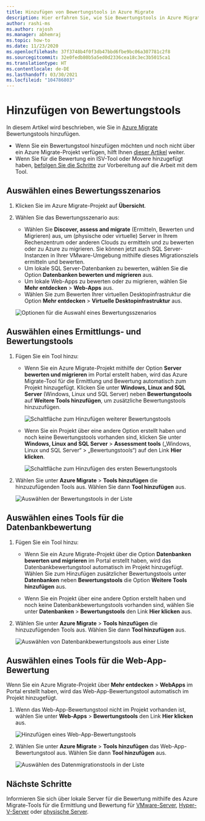 ```yaml
---
title: Hinzufügen von Bewertungstools in Azure Migrate
description: Hier erfahren Sie, wie Sie Bewertungstools in Azure Migrate hinzufügen.
author: rashi-ms
ms.author: rajosh
ms.manager: abhemraj
ms.topic: how-to
ms.date: 11/23/2020
ms.openlocfilehash: 37f3748b4f0f3db47bbd6fbe9bc06a307781c2f8
ms.sourcegitcommit: 32e0fedb80b5a5ed0d2336cea18c3ec3b5015ca1
ms.translationtype: HT
ms.contentlocale: de-DE
ms.lasthandoff: 03/30/2021
ms.locfileid: "104786803"
---
```

# <a name="add-assessment-tools"></a>Hinzufügen von Bewertungstools

In diesem Artikel wird beschrieben, wie Sie in [Azure Migrate](./migrate-services-overview.md) Bewertungstools hinzufügen. 

- Wenn Sie ein Bewertungstool hinzufügen möchten und noch nicht über ein Azure Migrate-Projekt verfügen, hilft Ihnen [dieser Artikel](create-manage-projects.md) weiter.
- Wenn Sie für die Bewertung ein ISV-Tool oder Movere hinzugefügt haben, [befolgen Sie die Schritte](prepare-isv-movere.md) zur Vorbereitung auf die Arbeit mit dem Tool.

## <a name="select-an-assessment-scenario"></a>Auswählen eines Bewertungsszenarios

1. Klicken Sie im Azure Migrate-Projekt auf **Übersicht**.
2. Wählen Sie das Bewertungsszenario aus:

    - Wählen Sie **Discover, assess and migrate** (Ermitteln, Bewerten und Migrieren) aus, um (physische oder virtuelle) Server in Ihrem Rechenzentrum oder anderen Clouds zu ermitteln und zu bewerten oder zu Azure zu migrieren. Sie können jetzt auch SQL Server-Instanzen in Ihrer VMware-Umgebung mithilfe dieses Migrationsziels ermitteln und bewerten.
    - Um lokale SQL Server-Datenbanken zu bewerten, wählen Sie die Option **Datenbanken bewerten und migrieren** aus.
    - Um lokale Web-Apps zu bewerten oder zu migrieren, wählen Sie **Mehr entdecken** > **Web-Apps** aus.
    - Wählen Sie zum Bewerten Ihrer virtuellen Desktopinfrastruktur die Option **Mehr entdecken** > **Virtuelle Desktopinfrastruktur** aus.

    ![Optionen für die Auswahl eines Bewertungsszenarios](./media/how-to-assess/assess-scenario.png)

## <a name="select-a-discovery-and-assessment-tool"></a>Auswählen eines Ermittlungs- und Bewertungstools 


1. Fügen Sie ein Tool hinzu:

    - Wenn Sie ein Azure Migrate-Projekt mithilfe der Option **Server bewerten und migrieren** im Portal erstellt haben, wird das Azure Migrate-Tool für die Ermittlung und Bewertung automatisch zum Projekt hinzugefügt. Klicken Sie unter **Windows, Linux and SQL Server** (Windows, Linux und SQL Server) neben **Bewertungstools** auf **Weitere Tools hinzufügen**, um zusätzliche Bewertungstools hinzuzufügen.

         ![Schaltfläche zum Hinzufügen weiterer Bewertungstools](./media/how-to-assess/add-assessment-tool.png)

    - Wenn Sie ein Projekt über eine andere Option erstellt haben und noch keine Bewertungstools vorhanden sind, klicken Sie unter **Windows, Linux and SQL Server** > **Assessment tools** („Windows, Linux und SQL Server“ > „Bewertungstools“) auf den Link **Hier klicken**.

        ![Schaltfläche zum Hinzufügen des ersten Bewertungstools](./media/how-to-assess/no-assessment-tool.png)

2. Wählen Sie unter **Azure Migrate** > **Tools hinzufügen** die hinzuzufügenden Tools aus. Wählen Sie dann **Tool hinzufügen** aus.

    ![Auswählen der Bewertungstools in der Liste](./media/how-to-assess/select-assessment-tool.png)



## <a name="select-a-database-assessment-tool"></a>Auswählen eines Tools für die Datenbankbewertung

1. Fügen Sie ein Tool hinzu:

    - Wenn Sie ein Azure Migrate-Projekt über die Option **Datenbanken bewerten und migrieren** im Portal erstellt haben, wird das Datenbankbewertungstool automatisch im Projekt hinzugefügt. Wählen Sie zum Hinzufügen zusätzlicher Bewertungstools unter **Datenbanken** neben **Bewertungstools** die Option **Weitere Tools hinzufügen** aus.

    - Wenn Sie ein Projekt über eine andere Option erstellt haben und noch keine Datenbankbewertungstools vorhanden sind, wählen Sie unter **Datenbanken** > **Bewertungstools** den Link **Hier klicken** aus.

2. Wählen Sie unter **Azure Migrate** > **Tools hinzufügen** die hinzuzufügenden Tools aus. Wählen Sie dann **Tool hinzufügen** aus.

    ![Auswählen von Datenbankbewertungstools aus einer Liste](./media/how-to-assess/select-database-assessment-tool.png)


## <a name="select-a-web-app-assessment-tool"></a>Auswählen eines Tools für die Web-App-Bewertung

Wenn Sie ein Azure Migrate-Projekt über **Mehr entdecken** > **WebApps** im Portal erstellt haben, wird das Web-App-Bewertungstool automatisch im Projekt hinzugefügt. 


1. Wenn das Web-App-Bewertungstool nicht im Projekt vorhanden ist, wählen Sie unter **Web-Apps** > **Bewertungstools** den Link **Hier klicken** aus.
    
    ![Hinzufügen eines Web-App-Bewertungstools](./media/how-to-assess/no-web-app-assessment-tool.png)


2. Wählen Sie unter **Azure Migrate** > **Tools hinzufügen** das Web-App-Bewertungstool aus. Wählen Sie dann **Tool hinzufügen** aus.

    ![Auswählen des Datenmigrationstools in der Liste](./media/how-to-assess/select-web-app-assessment-tool.png)

 


## <a name="next-steps"></a>Nächste Schritte

Informieren Sie sich über lokale Server für die Bewertung mithilfe des Azure Migrate-Tools für die Ermittlung und Bewertung für [VMware-Server](./tutorial-discover-vmware.md), [Hyper-V-Server](./tutorial-discover-hyper-v.md) oder [physische Server](./tutorial-discover-physical.md).